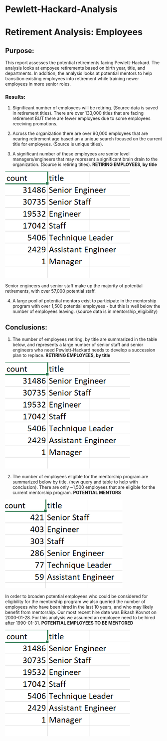 # Pewlett-Hackard-Analysis
# Retirement Analysis: Employees
## Purpose: 
This report assesses the potential retirements facing Pewlett-Hackard. The analysis looks at empoyee retirements based on birth year, title, and departments. 
In addition, the analysis looks at potential mentors to help transition existing employees into retirement while training newer employees in more senior roles. 

### Results:
1) Significant number of employees will be retiring. (Source data is saved in retirement titles).
There are over 133,000 titles that are facing retirement BUT there are fewer employees due to some employees receiving promotions.

2) Across the organization there are over 90,000 employees that are nearing retirement age based an a unique search focused on the current title for employees. (Source is unique titles).

3) A significant number of these employees are senior level managers/engineers that may represent a significant brain drain to the organization. (Source is retiring titles).
**RETIRING EMPLOYEES, by title** 

![Retiring Employees, by title](https://github.com/Tavender22/Pewlett-Hackard-Analysis/blob/master/Queries/Candidate%20Count.png)

Senior engineers and senior staff make up the majority of potential retirements, with over 57,000 potential staff.

4) A large pool of potential mentors exist to participate in the mentorship program with over 1,500 potential employees - but this is well below the number of employees leaving. (source data is in mentorship_eligibility)

## Conclusions:
1) The number of employees retiring, by title are summarized in the table below, and represents a large number of senior staff and senior engineers who need Pewlett-Hackard needs to develop a succession plan to replace.
**RETIRING EMPLOYEES, by title**

![Retiring Employees, by title](https://github.com/Tavender22/Pewlett-Hackard-Analysis/blob/master/Queries/Candidate%20Count.png)

2) The number of employees eligible for the mentorship program are summarized below by title. (new query and table to help with conclusion). There are only ~1,500 employees that are eligible for the current mentorship program. 
**POTENTIAL MENTORS**

![Eligible Mentors](https://github.com/Tavender22/Pewlett-Hackard-Analysis/blob/master/Queries/Mentors.png)

In order to broaden potential employees who could be considered for eligibility for the mentorship program we also queried the number of employees who have been hired in the last 10 years, and who may likely benefit from mentorship. Our most recent hire date was Bikash Kovnot on 2000-01-28. For this analysis we assumed an employee need to be hired after 1990-01-31. 
**POTENTIAL EMPLOYEES TO BE MENTORED**

![Potential Employees to be mentored](https://github.com/Tavender22/Pewlett-Hackard-Analysis/blob/master/Queries/Candidate%20Count.png)
